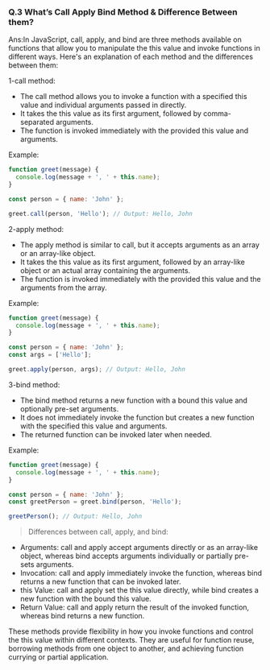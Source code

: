 ### Q.3 What’s Call Apply Bind Method & Difference Between them?
Ans:In JavaScript, call, apply, and bind are three methods available on functions that allow you to manipulate the this value and invoke functions in different ways. Here's an explanation of each method and the differences between them:

1-call method:

* The call method allows you to invoke a function with a specified this value and individual arguments passed in directly.
* It takes the this value as its first argument, followed by comma-separated arguments.
* The function is invoked immediately with the provided this value and arguments.

Example:
```JavaScript
function greet(message) {
  console.log(message + ', ' + this.name);
}

const person = { name: 'John' };

greet.call(person, 'Hello'); // Output: Hello, John
```
2-apply method:

* The apply method is similar to call, but it accepts arguments as an array or an array-like object.
* It takes the this value as its first argument, followed by an array-like object or an actual array containing the arguments.
* The function is invoked immediately with the provided this value and the arguments from the array.

Example:
```JavaScript
function greet(message) {
  console.log(message + ', ' + this.name);
}

const person = { name: 'John' };
const args = ['Hello'];

greet.apply(person, args); // Output: Hello, John
```
3-bind method:

* The bind method returns a new function with a bound this value and optionally pre-set arguments.
* It does not immediately invoke the function but creates a new function with the specified this value and arguments.
* The returned function can be invoked later when needed.

Example:
```JavaScript
function greet(message) {
  console.log(message + ', ' + this.name);
}

const person = { name: 'John' };
const greetPerson = greet.bind(person, 'Hello');

greetPerson(); // Output: Hello, John
```
>Differences between call, apply, and bind:

* Arguments: call and apply accept arguments directly or as an array-like object, whereas bind accepts arguments individually or partially pre-sets arguments.
* Invocation: call and apply immediately invoke the function, whereas bind returns a new function that can be invoked later.
* this Value: call and apply set the this value directly, while bind creates a new function with the bound this value.
* Return Value: call and apply return the result of the invoked function, whereas bind returns a new function.

These methods provide flexibility in how you invoke functions and control the this value within different contexts. They are useful for function reuse, borrowing methods from one object to another, and achieving function currying or partial application.
